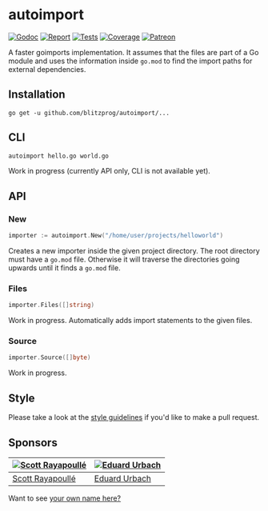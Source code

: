 # autoimport

[![Godoc][godoc-image]][godoc-url]
[![Report][report-image]][report-url]
[![Tests][tests-image]][tests-url]
[![Coverage][coverage-image]][coverage-url]
[![Patreon][patreon-image]][patreon-url]

A faster goimports implementation. It assumes that the files are part of a Go module and uses the information inside `go.mod` to find the import paths for external dependencies.

## Installation

```shell
go get -u github.com/blitzprog/autoimport/...
```

## CLI

```bash
autoimport hello.go world.go
```

Work in progress (currently API only, CLI is not available yet).

## API

### New

```go
importer := autoimport.New("/home/user/projects/helloworld")
```

Creates a new importer inside the given project directory. The root directory must have a `go.mod` file. Otherwise it will traverse the directories going upwards until it finds a `go.mod` file.

### Files

```go
importer.Files([]string)
```

Work in progress. Automatically adds import statements to the given files.

### Source

```go
importer.Source([]byte)
```

Work in progress.

## Style

Please take a look at the [style guidelines](https://github.com/akyoto/quality/blob/master/STYLE.md) if you'd like to make a pull request.

## Sponsors

| [![Scott Rayapoullé](https://avatars3.githubusercontent.com/u/11772084?s=70&v=4)](https://github.com/soulcramer) | [![Eduard Urbach](https://avatars2.githubusercontent.com/u/438936?s=70&v=4)](https://twitter.com/eduardurbach) |
| --- | --- |
| [Scott Rayapoullé](https://github.com/soulcramer) | [Eduard Urbach](https://eduardurbach.com) |

Want to see [your own name here?](https://www.patreon.com/eduardurbach)

[godoc-image]: https://godoc.org/github.com/blitzprog/autoimport?status.svg
[godoc-url]: https://godoc.org/github.com/blitzprog/autoimport
[report-image]: https://goreportcard.com/badge/github.com/blitzprog/autoimport
[report-url]: https://goreportcard.com/report/github.com/blitzprog/autoimport
[tests-image]: https://cloud.drone.io/api/badges/blitzprog/autoimport/status.svg
[tests-url]: https://cloud.drone.io/blitzprog/autoimport
[coverage-image]: https://codecov.io/gh/blitzprog/autoimport/graph/badge.svg
[coverage-url]: https://codecov.io/gh/blitzprog/autoimport
[patreon-image]: https://img.shields.io/badge/patreon-donate-green.svg
[patreon-url]: https://www.patreon.com/eduardurbach
